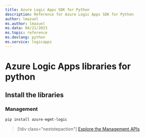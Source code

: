 ```yaml
---
title: Azure Logic Apps SDK for Python
description: Reference for Azure Logic Apps SDK for Python
author: lmazuel
ms.author: lmazuel
ms.data: 04/21/2023
ms.topic: reference
ms.devlang: python
ms.service: logicapps
---
```

# Azure Logic Apps libraries for python

## Install the libraries


### Management

```bash
pip install azure-mgmt-logic
```
> [!div class="nextstepaction"]
> [Explore the Management APIs](/python/api/azure-mgmt-logic)